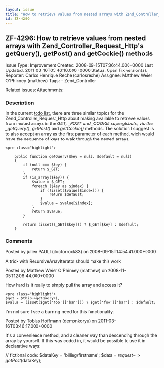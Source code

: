 ```yaml
---
layout: issue
title: "How to retrieve values from nested arrays with Zend_Controller_Request_Http's getQuery(), getPost() and getCookie() methods"
id: ZF-4296
---
```


ZF-4296: How to retrieve values from nested arrays with Zend\_Controller\_Request\_Http's getQuery(), getPost() and getCookie() methods
---------------------------------------------------------------------------------------------------------------------------------------

 Issue Type: Improvement Created: 2008-09-15T07:36:44.000+0000 Last Updated: 2011-03-16T03:46:18.000+0000 Status: Open Fix version(s): 
 Reporter:  Carlos Henrique Reche (carlosreche)  Assignee:  Matthew Weier O'Phinney (matthew)  Tags: - Zend\_Controller
 
 Related issues: 
 Attachments: 
### Description

In the current [todo list](http://framework.zend.com/apidoc/core/todolist.html), there are three similar topics for the Zend\_Controller\_Request\_Http about making available to retrieve values from nested arrays in the _GET, \_POST and \_COOKIE superglobals, via the \_getQuery()_, _getPost()_ and _getCookie()_ methods. The solution I suggest is to also accept an array as the first parameter of each method, wich would have the sequence of keys to walk through the nested arrays.

 
    <pre class="highlight">
    
        public function getQuery($key = null, $default = null)
        {
            if (null === $key) {
                return $_GET;
            }
            if (is_array($key)) {
                $value = $_GET;
                foreach ($key as $index) {
                    if (!isset($value[$index])) {
                        return $default;
                    }
                    $value = $value[$index];
                }
                return $value;
            }
    
            return (isset($_GET[$key])) ? $_GET[$key] : $default;
        }
    


 

 

### Comments

Posted by julien PAULI (doctorrock83) on 2008-09-15T14:54:41.000+0000

A trick with RecursiveArrayIterator should make this work

 

 

Posted by Matthew Weier O'Phinney (matthew) on 2008-11-05T12:06:44.000+0000

How hard is it really to simply pull the array and access it?

 
    <pre class="highlight">
    $get = $this->getQuery();
    $value = (isset($get['foo']['bar'])) ? $get['foo']['bar'] : $default;


I'm not sure I see a burning need for this functionality.

 

 

Posted by Tobias Hoffmann (demonkoryu) on 2011-03-16T03:46:17.000+0000

It's a convenience method, and a cleaner way than descending through the array by yourself. If this was coded in, it would be possible to use it in declarative ways:

// fictional code: $dataKey = 'billing/firstname'; $data = $request->getPost($dataKey);

 

 